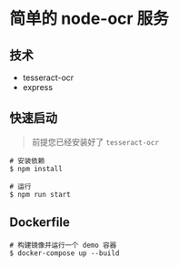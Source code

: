 # 简单的 node-ocr 服务

## 技术

- tesseract-ocr
- express

## 快速启动

> 前提您已经安装好了 `tesseract-ocr`

```shell
# 安装依赖
$ npm install

# 运行
$ npm run start
```

## Dockerfile

```shell
# 构建镜像并运行一个 demo 容器
$ docker-compose up --build
```
